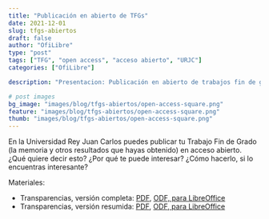 ```yaml
---
title: "Publicación en abierto de TFGs"
date: 2021-12-01
slug: tfgs-abiertos
draft: false
author: "OfiLibre"
type: "post"
tags: ["TFG", "open access", "acceso abierto", "URJC"]
categories: ["OfiLibre"]

description: "Presentacion: Publicación en abierto de trabajos fin de grado"

# post images 
bg_image: "images/blog/tfgs-abiertos/open-access-square.png"
feature: "images/blog/tfgs-abiertos/open-access-square.png"
thumb: "images/blog/tfgs-abiertos/open-access-square.png"
---
```


En la Universidad Rey Juan Carlos puedes publicar tu Trabajo Fin de Grado (la memoria y otros resultados que hayas obtenido) en acceso abierto. ¿Qué quiere decir esto? ¿Por qué te puede interesar? ¿Cómo hacerlo, si lo encuentras interesante?

Materiales:

* Transparencias, versión completa: [PDF](/transpas/tfgs-abiertos/TFGs_Abiertos.pdf), [ODF, para LibreOffice](/transpas/tfgs-abiertos/TFGs_Abiertos.odp)
* Transparencias, versión resumida: [PDF](/transpas/tfgs-abiertos/TFGs_Abiertos-corto.pdf), [ODF, para LibreOffice](/transpas/tfgs-abiertos/TFGs_Abiertos-corto.odp)